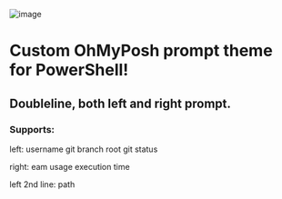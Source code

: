 
![image](https://github.com/user-attachments/assets/59aada91-33ea-4ebe-87e2-256241baf49a)

# Custom OhMyPosh prompt theme for PowerShell!

  ## Doubleline, both left and right prompt.
  
  ### Supports:
    
   left:
    username
    git branch
    root
    git status
        
   right:
    eam usage
    execution time

   left 2nd line:
    path

